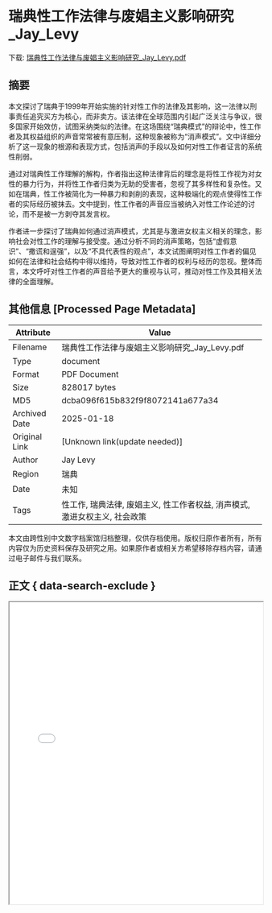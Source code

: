 # 瑞典性工作法律与废娼主义影响研究_Jay_Levy

<!-- tcd_download_link -->
下载: <a href="瑞典性工作法律与废娼主义影响研究_Jay_Levy.pdf" download>瑞典性工作法律与废娼主义影响研究_Jay_Levy.pdf</a>
<!-- tcd_download_link_end -->

## 摘要

<!-- tcd_abstract -->
本文探讨了瑞典于1999年开始实施的针对性工作的法律及其影响，这一法律以刑事责任追究买方为核心，而非卖方。该法律在全球范围内引起广泛关注与争议，很多国家开始效仿，试图采纳类似的法律。在这场围绕“瑞典模式”的辩论中，性工作者及其权益组织的声音常常被有意压制，这种现象被称为“消声模式”。文中详细分析了这一现象的根源和表现方式，包括消声的手段以及如何对性工作者证言的系统性削弱。

通过对瑞典性工作理解的解构，作者指出这种法律背后的理念是将性工作视为对女性的暴力行为，并将性工作者归类为无助的受害者，忽视了其多样性和复杂性。又如在瑞典，性工作被简化为一种暴力和剥削的表现，这种极端化的观点使得性工作者的实际经历被抹去。文中提到，性工作者的声音应当被纳入对性工作论述的讨论，而不是被一方剥夺其发言权。

作者进一步探讨了瑞典如何通过消声模式，尤其是与激进女权主义相关的理念，影响社会对性工作的理解与接受度。通过分析不同的消声策略，包括“虚假意识”、“撒谎和逞强”，以及“不具代表性的观点”，本文试图阐明对性工作者的偏见如何在法律和社会结构中得以维持，导致对性工作者的权利与经历的忽视。整体而言，本文呼吁对性工作者的声音给予更大的重视与认可，推动对性工作及其相关法律的全面理解。

<!-- tcd_abstract_end -->

## 其他信息 [Processed Page Metadata]

| Attribute       | Value                                  |
|-----------------|----------------------------------------|
| Filename        | 瑞典性工作法律与废娼主义影响研究_Jay_Levy.pdf                             |
| Type            | document                                 |
| Format          | PDF Document                               |
| Size            | 828017 bytes                           |
| MD5             | dcba096f615b832f9f8072141a677a34                                  |
| Archived Date   | 2025-01-18                             |
| Original Link   | [Unknown link(update needed)]                         |
| Author          | Jay Levy                               |
| Region          | 瑞典                               |
| Date            | 未知                                 |
| Tags            | 性工作, 瑞典法律, 废娼主义, 性工作者权益, 消声模式, 激进女权主义, 社会政策                                 |

本文由跨性别中文数字档案馆归档整理，仅供存档使用。版权归原作者所有，所有内容仅为历史资料保存及研究之用。如果原作者或相关方希望移除存档内容，请通过电子邮件与我们联系。

## 正文 { data-search-exclude }

<!-- tcd_main_text -->
<iframe src="../瑞典性工作法律与废娼主义影响研究_Jay_Levy.pdf" width="100%" height="600px">
    <p>无法显示PDF，请下载查看。</p>
</iframe>
<!-- tcd_main_text_end -->

